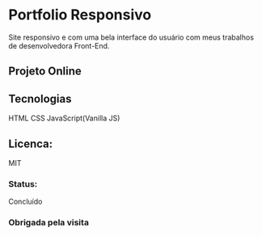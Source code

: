 # Portfolio Responsivo

Site responsivo e com uma bela interface do usuário com meus trabalhos de desenvolvedora Front-End.

## Projeto Online


## Tecnologias

HTML
CSS
JavaScript(Vanilla JS)

## Licenca:

MIT

### Status:

Concluído


### Obrigada pela visita



